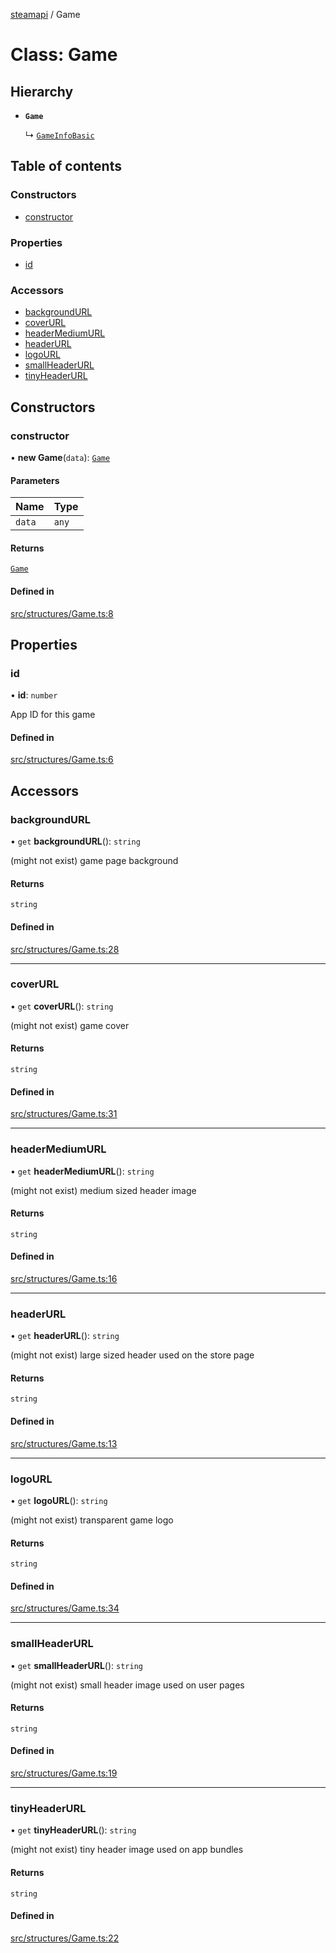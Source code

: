 [steamapi](../README.md) / Game

# Class: Game

## Hierarchy

- **`Game`**

  ↳ [`GameInfoBasic`](GameInfoBasic.md)

## Table of contents

### Constructors

- [constructor](Game.md#constructor)

### Properties

- [id](Game.md#id)

### Accessors

- [backgroundURL](Game.md#backgroundurl)
- [coverURL](Game.md#coverurl)
- [headerMediumURL](Game.md#headermediumurl)
- [headerURL](Game.md#headerurl)
- [logoURL](Game.md#logourl)
- [smallHeaderURL](Game.md#smallheaderurl)
- [tinyHeaderURL](Game.md#tinyheaderurl)

## Constructors

### constructor

• **new Game**(`data`): [`Game`](Game.md)

#### Parameters

| Name | Type |
| :------ | :------ |
| `data` | `any` |

#### Returns

[`Game`](Game.md)

#### Defined in

[src/structures/Game.ts:8](https://github.com/xDimGG/node-steamapi/blob/acff462/src/structures/Game.ts#L8)

## Properties

### id

• **id**: `number`

App ID for this game

#### Defined in

[src/structures/Game.ts:6](https://github.com/xDimGG/node-steamapi/blob/acff462/src/structures/Game.ts#L6)

## Accessors

### backgroundURL

• `get` **backgroundURL**(): `string`

(might not exist) game page background

#### Returns

`string`

#### Defined in

[src/structures/Game.ts:28](https://github.com/xDimGG/node-steamapi/blob/acff462/src/structures/Game.ts#L28)

___

### coverURL

• `get` **coverURL**(): `string`

(might not exist) game cover

#### Returns

`string`

#### Defined in

[src/structures/Game.ts:31](https://github.com/xDimGG/node-steamapi/blob/acff462/src/structures/Game.ts#L31)

___

### headerMediumURL

• `get` **headerMediumURL**(): `string`

(might not exist) medium sized header image

#### Returns

`string`

#### Defined in

[src/structures/Game.ts:16](https://github.com/xDimGG/node-steamapi/blob/acff462/src/structures/Game.ts#L16)

___

### headerURL

• `get` **headerURL**(): `string`

(might not exist) large sized header used on the store page

#### Returns

`string`

#### Defined in

[src/structures/Game.ts:13](https://github.com/xDimGG/node-steamapi/blob/acff462/src/structures/Game.ts#L13)

___

### logoURL

• `get` **logoURL**(): `string`

(might not exist) transparent game logo

#### Returns

`string`

#### Defined in

[src/structures/Game.ts:34](https://github.com/xDimGG/node-steamapi/blob/acff462/src/structures/Game.ts#L34)

___

### smallHeaderURL

• `get` **smallHeaderURL**(): `string`

(might not exist) small header image used on user pages

#### Returns

`string`

#### Defined in

[src/structures/Game.ts:19](https://github.com/xDimGG/node-steamapi/blob/acff462/src/structures/Game.ts#L19)

___

### tinyHeaderURL

• `get` **tinyHeaderURL**(): `string`

(might not exist) tiny header image used on app bundles

#### Returns

`string`

#### Defined in

[src/structures/Game.ts:22](https://github.com/xDimGG/node-steamapi/blob/acff462/src/structures/Game.ts#L22)
